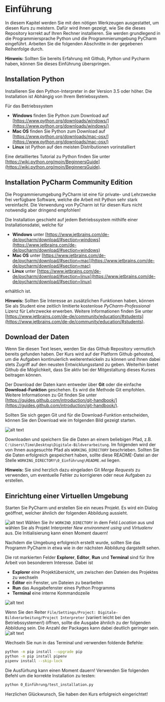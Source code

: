 # Einführung
In diesem Kapitel werden Sie mit den nötigen Werkzeugen ausgestattet, um diesen Kurs zu meistern.
Dafür wird ihnen gezeigt, wie Sie die dieses Repository korrekt auf Ihren Rechner installieren. 
Sie werden grundlegend in die Programmiersprache Python und die Programmierumgebung PyCharm eingeführt. Arbeiten Sie die
folgenden Abschnitte in der gegebenen Reihenfolge durch.

**Hinweis:** Sollten Sie bereits Erfahrung mit Github, Python und Pycharm haben, können Sie dieses Einführung überspringen.

## Installation Python
Installieren Sie den Python-Interpreter in der Version 3.5 oder höher. Die Installation ist Abhängig von Ihrem Betriebssystem.

Für das Betriebssystem
 - **Windows** finden Sie Python zum Download auf [https://www.python.org/downloads/windows/](https://www.python.org/downloads/windows/)
 - **Mac OS** finden Sie Python zum Download auf [https://www.python.org/downloads/mac-osx/](https://www.python.org/downloads/mac-osx/)
 - **Linux** ist Python auf den meisten Distributionen vorinstalliert

Eine detailliertes Tutorial zu Python finden Sie unter [https://wiki.python.org/moin/BeginnersGuide](https://wiki.python.org/moin/BeginnersGuide).

## Installation PyCharm Community Edition
Die Programmierumgebung PyCharm ist eine für private- und Lehrzwecke frei verfügbare Software, welche die Arbeit mit
Python sehr stark vereinfacht. Die Verwendung von PyCharm ist für diesen Kurs nicht notwendig aber dringend empfohlen!

Die Installation geschieht auf jedem Betriebssystem mithilfe einer Installationsdatei, welche für
 - **Windows** unter [https://www.jetbrains.com/de-de/pycharm/download/#section=windows](https://www.jetbrains.com/de-de/pycharm/download/#section=windows)
 - **Mac OS** unter [https://www.jetbrains.com/de-de/pycharm/download/#section=mac](https://www.jetbrains.com/de-de/pycharm/download/#section=mac)
 - **Linux** unter [https://www.jetbrains.com/de-de/pycharm/download/#section=linux](https://www.jetbrains.com/de-de/pycharm/download/#section=linux)
 
erhältlich ist.

**Hinweis:** Sollten Sie Interesse an zusätzlichen Funktionen haben, können Sie als Student eine zeitlich limitierte 
kostenlose *PyCharm-Professional*  Lizenz für Lehrzwecke erwerben. Weitere Informationen finden Sie unter
[https://www.jetbrains.com/de-de/community/education/#students](https://www.jetbrains.com/de-de/community/education/#students).

## Download der Daten
Wenn Sie diesen Text lesen, werden Sie das Github Repository vermutlich bereits gefunden haben. Der Kurs wird auf der Platform
Github gehosted, um die Aufgaben kontinuierlich weiterentwickeln zu können und Ihnen dabei stets Zugriff auf den
neusten Entwicklungsstand zu geben. Weiterhin bietet Github die Möglichkeit, dass Sie aktiv bei der Mitgestaltung dieses
Kurses beitragen können.

Der Download der Daten kann entweder über **Git** oder die einfache **Download-Funktion** geschehen. Es wird die
Methode Git empfohlen. Weitere Informationen zu Git finden Sie unter 
[https://guides.github.com/introduction/git-handbook/](https://guides.github.com/introduction/git-handbook/).

Sollten Sie sich gegen Git und für die Download-Funktion entscheiden, können Sie den Download wie im folgenden Bild 
gezeigt starten.

![alt text](./data/git_download.png)

Downloaden und speichern Sie die Daten an einem beliebigen Pfad, z.B. `C:\Users\Timo\Desktop\Digitale-Bildverarbeitung`.
Im folgenden wird der von Ihnen ausgesuchte Pfad als `WORKING_DIRECTORY` beschrieben. Sollten Sie die Daten erfolgreich
gespeichert haben, sollte diese README-Datei an der Stelle `WORKING_DIRECTORY\0_Einführung\README.md` liegen.  

**Hinweis:** Sie sind herzlich dazu eingeladen Git *Merge Requests* zu verwenden, um eventuelle Fehler zu korrigieren oder 
neue Aufgaben zu erstellen.

## Einrichtung einer Virtuellen Umgebung
Starten Sie PyCharm und erstellen Sie ein neues Projekt. Es wird ein Dialog geöffnet, welcher ähnlich der folgenden 
Abbildung aussieht. 

![alt text](./data/pycharm1.png)
Wählen Sie ihr `WORKIND_DIRECTORY` in dem Feld *Location* aus und wählen Sie als Projekt Interpreter
*New environment using* und *Virtualenv* aus. Die Initialisierung kann einen Moment dauern! 

Nachdem die Umgebung erfolgreich erstellt wurde, sollten Sie das Programm PyCharm in etwa wie in der nächsten Abbildung
dargstellt sehen.

Die rot markierten Felder **Explorer**, **Editor**, **Run** und **Terminal** sind für Ihre Arbeit von besonderem Interesse.
Dabei ist
 - **Explorer** eine Projektübersicht, um zwischen den Dateien des Projektes zu wechseln
 - **Editor** ein Fenster, um Dateien zu bearbeiten
 - **Run** das Ausgabefenster eines Python Programms
 - **Terminal** eine interne Kommandozeile
 
![alt text](./data/pycharm2.png)

Wenn Sie den Reiter `File/Settings/Project: Digitale-Bildverarbeitung/Project Interpreter` (variiert leicht bei den Betriebssystemen!)
öffnen, sollte die Ausgabe ähnlich zu der folgenden Abbildung sein. Die Anzahl der Packages kann dabei deutlich geringer sein. 
![alt text](./data/pycharm3.png)

Wechseln Sie nun in das Terminal und verwenden foldende Befehle:

```bash
python -m pip install --upgrade pip
python -m pip install pipenv
pipenv install --skip-lock
```
Die Ausfürhung kann einen Moment dauern! Verwenden Sie folgenden Befehl um die korrekte Installation zu testen:

```bash
python 0_Einführung/test_installation.py
```

Herzlichen Glückwunsch, Sie haben den Kurs erfolgreich eingerichtet!